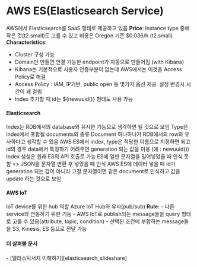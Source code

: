 # AWS ES(Elasticsearch Service)
AWS에서 Elasticsearch를 SaaS 형태로 제공하고 있음
**Price**: Instance type 중에 작은 것(t2.small)도 고를 수 있고 비용은 Oregon 기준 $0.036/h (t2.small)
**Characteristics**:
- Cluster 구성 가능
- Domain만 만들면 연결 가능한 endpoint가 자동으로 만들어짐 (with Kibana)
- Kibana는 기본적으로 사용자 인증부분이 없는데 AWS에서는 이것을 Access Policy로 해결
- Access Policy : IAM, IP기반, public open 등 몇가지 옵션 제공. 설정 변경시 시간이 꽤 걸림
- Index 추가할 때 id는 ${newuuid()} 형태도 사용 가능
<h4>Elasticsearch</h4>
Index는 RDB에서의 database와 유사한 기능으로 생각하면 될 것으로 보임  
Type은 index에서 포함될 documents의 종류  
Document 하나하나가 RDB에서의 row와 유사하다고 생각할 수 있음  
AWS ES에서 index, type은 적당한 이름으로 지정하면 되고 id의 경우 data에서 특정하기 어려우면 generation 되는 값을 이용 (예 : newuuid())  
Index 생성은 원래 ES의 API 호출로 가능  
ES에 일반 문자열을 밀어넣었을 때 인식 못함 => JSON을 문자열 변환 후 넣었을 때 인식  
AWS ES에 데이터 넣을 때 id가 generation 되는 값이 아니라 고정 문자열이면 같은 document로 인식하고 값을 update 하는 것으로 보임  
<h4>AWS IoT</h4>
IoT device를 위한 hub 역할  
Azure IoT Hub와 유사(pub/sub)  
<strong>Rule:</strong>  
- 다른 service와 연동하기 위한 기능
- AWS IoT로 publish되는 message들을 query 형태로 고를 수 있음(attribute, topic, condition)
- 선택된 조건에 부합하는 message들을 S3, Kinesis, ES 등으로 전달 가능
<h4>더 살펴볼 문서</h4>
- [엘라스틱서치 이해하기][elasticsearch_slideshare]

[elasticsearch_slideshare]: https://www.slideshare.net/dahlmoon/20160612